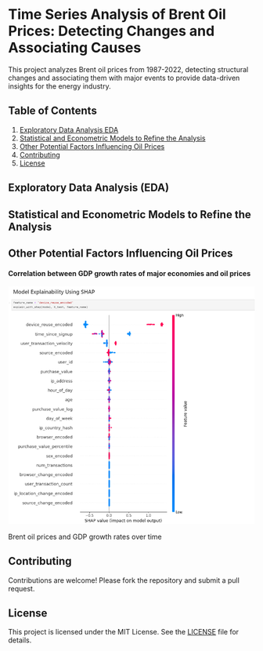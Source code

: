 # Time Series Analysis of Brent Oil Prices: Detecting Changes and Associating Causes

This project analyzes Brent oil prices from 1987-2022, detecting structural changes and associating them with major events to provide data-driven insights for the energy industry.

## Table of Contents

1. [Exploratory Data Analysis EDA](#exploratory-data-analysis-eda)
2. [Statistical and Econometric Models to Refine the Analysis](#statistical-and-econometric-models-to-refine-the-analysis)
3. [Other Potential Factors Influencing Oil Prices](#other-potential-factors-influencing-oil-prices)
4. [Contributing](#contributing)
5. [License](#license)

## Exploratory Data Analysis (EDA)

## Statistical and Econometric Models to Refine the Analysis

## Other Potential Factors Influencing Oil Prices

#### Correlation between GDP growth rates of major economies and oil prices

<img src="https://github.com/Daniel-Andarge/AiML-financial-fraud-detection-model/blob/main/assets/shap-lime/summryPlot.png" alt="summary plot" width="600"/>

Brent oil prices and GDP growth rates over time

## Contributing

Contributions are welcome! Please fork the repository and submit a pull request.

## License

This project is licensed under the MIT License. See the [LICENSE](LICENSE) file for details.
